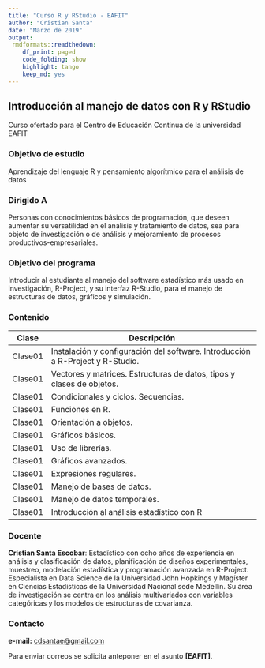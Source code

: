 ```yaml
---
title: "Curso R y RStudio - EAFIT"
author: "Cristian Santa"
date: "Marzo de 2019"
output:
 rmdformats::readthedown:
    df_print: paged
    code_folding: show
    highlight: tango
    keep_md: yes
---
```




## Introducción al manejo de datos con R y RStudio

Curso ofertado para el Centro de Educación Continua de la universidad EAFIT

### Objetivo de estudio

Aprendizaje del lenguaje R y pensamiento algorítmico para el análisis de datos					

### Dirigido A

Personas con conocimientos básicos de programación, que deseen aumentar su versatilidad en el análisis y tratamiento de datos, sea para objeto de investigación o de análisis y mejoramiento de procesos productivos-empresariales.					

### Objetivo del programa

Introducir al estudiante al manejo del software estadístico más usado en investigación, R-Project, y su interfaz R-Studio, para el manejo de estructuras de datos, gráficos y simulación.					

### Contenido

| **Clase** |                                 **Descripción**                                |
|:---------:|--------------------------------------------------------------------------------|
|  Clase01  | Instalación y configuración del software. Introducción a R-Project y R-Studio. |
|  Clase01  | Vectores y matrices. Estructuras de datos, tipos y clases de objetos.          |
|  Clase01  | Condicionales y ciclos. Secuencias.                                            |
|  Clase01  | Funciones en R.                                                                |
|  Clase01  | Orientación a objetos.                                                         |
|  Clase01  | Gráficos básicos.                                                              |
|  Clase01  | Uso de librerías.                                                              |
|  Clase01  | Gráficos avanzados.                                                            |
|  Clase01  | Expresiones regulares.                                                         |
|  Clase01  | Manejo de bases de datos.                                                      |
|  Clase01  | Manejo de datos temporales.                                                    |
|  Clase01  | Introducción al análisis estadístico con R                                     |

### Docente

**Cristian Santa Escobar**: Estadístico con ocho años de experiencia en análisis y clasificación de datos, planificación de diseños experimentales, muestreo, modelación estadística y programación avanzada en R-Project. Especialista en Data Science de la Universidad John Hopkings y Magíster en Ciencias Estadísticas de la Universidad Nacional sede Medellín. Su área de investigación se centra en los análisis multivariados con variables categóricas y los modelos de estructuras de covarianza.

### Contacto

**e-mail:** cdsantae@gmail.com

Para enviar correos se solicita anteponer en el asunto **[EAFIT]**.


